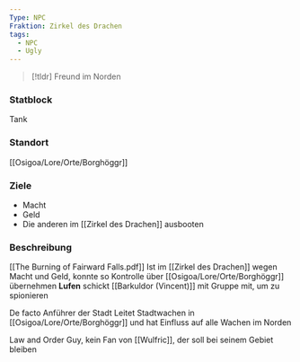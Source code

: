 ```yaml
---
Type: NPC
Fraktion: Zirkel des Drachen
tags:
  - NPC
  - Ugly
---
```


> [!tldr] Freund im Norden

### Statblock 
Tank
### Standort
[[Osigoa/Lore/Orte/Borghöggr]]
### Ziele
- Macht
- Geld 
- Die anderen im [[Zirkel des Drachen]] ausbooten
### Beschreibung
[[The Burning of Fairward Falls.pdf]]
Ist im [[Zirkel des Drachen]] wegen Macht und Geld, konnte so Kontrolle über [[Osigoa/Lore/Orte/Borghöggr]] übernehmen
**Lufen** schickt [[Barkuldor (Vincent)]] mit Gruppe mit, um zu spionieren  

De facto Anführer der Stadt
Leitet Stadtwachen in [[Osigoa/Lore/Orte/Borghöggr]] und hat Einfluss auf alle Wachen im Norden

Law and Order Guy, kein Fan von [[Wulfric]], der soll bei seinem Gebiet bleiben 